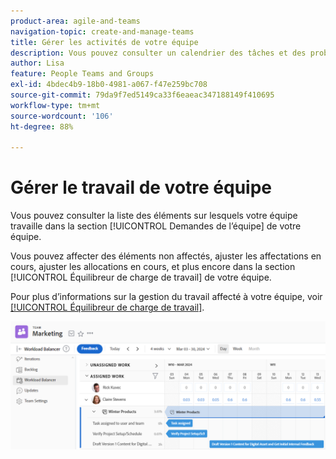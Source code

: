 ```yaml
---
product-area: agile-and-teams
navigation-topic: create-and-manage-teams
title: Gérer les activités de votre équipe
description: Vous pouvez consulter un calendrier des tâches et des problèmes sur lesquels votre équipe travaille actuellement. Vous pouvez affecter des éléments non affectés, ajuster les affectations en cours, ajuster les attributions en cours, etc.
author: Lisa
feature: People Teams and Groups
exl-id: 4bdec4b9-18b0-4981-a067-f47e259bc708
source-git-commit: 79da9f7ed5149ca33f6eaeac347188149f410695
workflow-type: tm+mt
source-wordcount: '106'
ht-degree: 88%

---
```


# Gérer le travail de votre équipe

Vous pouvez consulter la liste des éléments sur lesquels votre équipe travaille dans la section [!UICONTROL Demandes de l’équipe] de votre équipe.

Vous pouvez affecter des éléments non affectés, ajuster les affectations en cours, ajuster les allocations en cours, et plus encore dans la section [!UICONTROL Équilibreur de charge de travail] de votre équipe.

Pour plus d’informations sur la gestion du travail affecté à votre équipe, voir [[!UICONTROL Équilibreur de charge de travail]](../../resource-mgmt/workload-balancer/assign-work-in-workload-balancer.md).

![Page Équipe montrant l’équilibreur de charge de travail](assets/team-page-workload-balancer.png)

